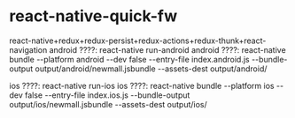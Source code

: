 # react-native-quick-fw
react-native+redux+redux-persist+redux-actions+redux-thunk+react-navigation
android ????:
react-native run-android
android ????:
react-native bundle --platform android --dev false --entry-file index.android.js  --bundle-output output/android/newmall.jsbundle --assets-dest output/android/

ios ????:
react-native run-ios
ios ????:
react-native bundle --platform ios --dev false --entry-file index.ios.js  --bundle-output output/ios/newmall.jsbundle --assets-dest output/ios/